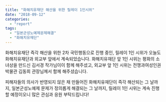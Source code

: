 ```yaml
---
title: "화해치유재단 해산을 위한 릴레이 1인시위"
date: "2018-09-12"
categories: 
  - "report"
tags: 
  - "일본군성노예제문제해결"
  - "화해치유재단"
---
```


화해치유재단 즉각 해산을 위한 2차 국민행동으로 진행 중인, 릴레이 1인 시위가 오늘도 화해치유재단과 외교부 앞에서 계속되었습니다. 화해치유재단 앞 1인 시위는 평화의 소녀상을 만드신 김서경 작가님이이 함께 해주셨고, 외교부 앞 1인 시위는 전쟁과여성인권박물관 김동희 관장님께서 함께 해주셨습니다.

피해자들의 의사가 반영되지 않은 채 만들어진 화해치유재단이 즉각 해산되는 그 날까지, 일본군성노예제 문제가 정의롭게 해결되는 그 날까지, 릴레이 1인 시위는 계속 진행할 예정이오니 많은 관심과 응원 부탁드립니다!
